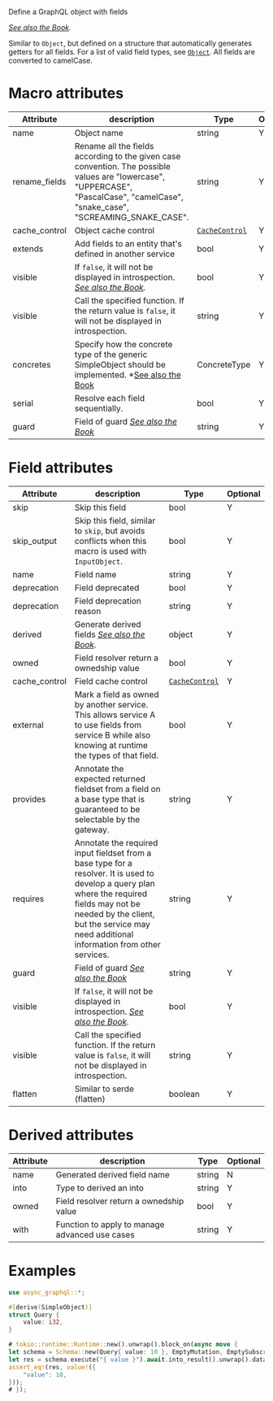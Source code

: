 Define a GraphQL object with fields

*[See also the Book](https://async-graphql.github.io/async-graphql/en/define_simple_object.html).*

Similar to `Object`, but defined on a structure that automatically generates getters for all fields. For a list of valid field types, see [`Object`](attr.Object.html). All fields are converted to camelCase.

# Macro attributes

| Attribute     | description                                                                                                                                                                                             | Type                                       | Optional |
|---------------|---------------------------------------------------------------------------------------------------------------------------------------------------------------------------------------------------------|--------------------------------------------|----------|
| name          | Object name                                                                                                                                                                                             | string                                     | Y        |
| rename_fields | Rename all the fields according to the given case convention. The possible values are "lowercase", "UPPERCASE", "PascalCase", "camelCase", "snake_case", "SCREAMING_SNAKE_CASE".                        | string                                     | Y        |
| cache_control | Object cache control                                                                                                                                                                                    | [`CacheControl`](struct.CacheControl.html) | Y        |
| extends       | Add fields to an entity that's defined in another service                                                                                                                                               | bool                                       | Y        |
| visible       | If `false`, it will not be displayed in introspection. *[See also the Book](https://async-graphql.github.io/async-graphql/en/visibility.html).*                                                         | bool                                       | Y        |
| visible       | Call the specified function. If the return value is `false`, it will not be displayed in introspection.                                                                                                 | string                                     | Y        |
| concretes     | Specify how the concrete type of the generic SimpleObject should be implemented. *[See also the Book](https://async-graphql.github.io/async-graphql/en/define_simple_object.html#generic-simpleobjects) | ConcreteType                               | Y        |
| serial        | Resolve each field sequentially.                                                                                                                                                                        | bool                                       | Y        |
| guard         | Field of guard *[See also the Book](https://async-graphql.github.io/async-graphql/en/field_guard.html)*                                                                                                 | string                                     | Y        |

# Field attributes

| Attribute     | description                                                                                                                                                                                                                              | Type                                       | Optional |
|---------------|------------------------------------------------------------------------------------------------------------------------------------------------------------------------------------------------------------------------------------------|--------------------------------------------|----------|
| skip          | Skip this field                                                                                                                                                                                                                          | bool                                       | Y        |
| skip_output   | Skip this field, similar to `skip`, but avoids conflicts when this macro is used with `InputObject`.                                                                                                                                     | bool                                       | Y        |
| name          | Field name                                                                                                                                                                                                                               | string                                     | Y        |
| deprecation   | Field deprecated                                                                                                                                                                                                                         | bool                                       | Y        |
| deprecation   | Field deprecation reason                                                                                                                                                                                                                 | string                                     | Y        |
| derived       | Generate derived fields *[See also the Book](https://async-graphql.github.io/async-graphql/en/derived_fields.html).*                                                                                                                     | object                                     | Y        |
| owned         | Field resolver return a ownedship value                                                                                                                                                                                                  | bool                                       | Y        |
| cache_control | Field cache control                                                                                                                                                                                                                      | [`CacheControl`](struct.CacheControl.html) | Y        |
| external      | Mark a field as owned by another service. This allows service A to use fields from service B while also knowing at runtime the types of that field.                                                                                      | bool                                       | Y        |
| provides      | Annotate the expected returned fieldset from a field on a base type that is guaranteed to be selectable by the gateway.                                                                                                                  | string                                     | Y        |
| requires      | Annotate the required input fieldset from a base type for a resolver. It is used to develop a query plan where the required fields may not be needed by the client, but the service may need additional information from other services. | string                                     | Y        |
| guard         | Field of guard *[See also the Book](https://async-graphql.github.io/async-graphql/en/field_guard.html)*                                                                                                                                  | string                                     | Y        |
| visible       | If `false`, it will not be displayed in introspection. *[See also the Book](https://async-graphql.github.io/async-graphql/en/visibility.html).*                                                                                          | bool                                       | Y        |
| visible       | Call the specified function. If the return value is `false`, it will not be displayed in introspection.                                                                                                                                  | string                                     | Y        |
| flatten       | Similar to serde (flatten)                                                                                                                                                                                                               | boolean                                    | Y        |

# Derived attributes

| Attribute | description                                    | Type   | Optional |
|-----------|------------------------------------------------|--------|----------|
| name      | Generated derived field name                   | string | N        |
| into      | Type to derived an into                        | string | Y        |
| owned     | Field resolver return a ownedship value        | bool   | Y        |
| with      | Function to apply to manage advanced use cases | string | Y        |


# Examples

```rust
use async_graphql::*;

#[derive(SimpleObject)]
struct Query {
    value: i32,
}

# tokio::runtime::Runtime::new().unwrap().block_on(async move {
let schema = Schema::new(Query{ value: 10 }, EmptyMutation, EmptySubscription);
let res = schema.execute("{ value }").await.into_result().unwrap().data;
assert_eq!(res, value!({
    "value": 10,
}));
# });
```
